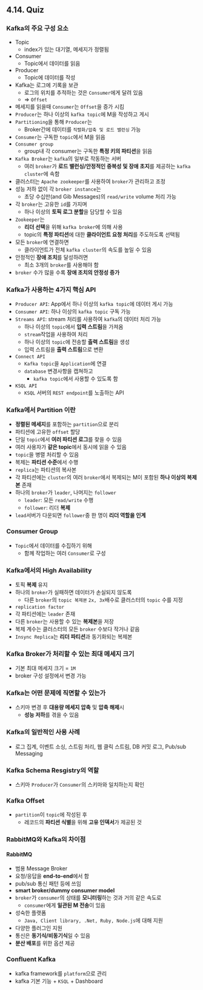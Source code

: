 ## 4.14. Quiz

### Kafka의 주요 구성 요소
- Topic
  - index가 있는 대기열, 메세지가 정렬됨
- Consumer
  - Topic에서 데이터를 읽음
- Producer
  - Topic에 데이터를 작성
- Kafka는 로그에 기록을 보관
  - 로그의 위치를 추적하는 것은 `Consumer`에게 달려 있음
  - => `Offset`
- 메세지를 읽을때 `Consumer`는 `Offset`을 증가 시킴
- `Producer`는 하나 이상의 `kafka topic`에 M을 작성하고 게시
- `Partitioning`을 통해 `Producer`는
  - Broker간에 데이터를 `직렬화/압축 및 로드 밸런싱` 가능
- `Consumer`는 구독한 `topic`에서 M을 읽음
- `Consumer group`
  - group내 각 consumer는 구독한 **특정 키의 파티션**을 읽음
- `Kafka Broker`는 `kafka`의 일부로 작동하는 서버
  - 여러 `broker`가 **로드 밸런싱/안정적인 중복성 및 장애 초지**를 제공하는 `kafka cluster`에 속함
- 클러스터는 `Apache zookeeper`를 사용하여 `broker`가 관리하고 조정
- 성능 저하 없이 각 `broker instance`는
  - 초당 수십만(and Gib Messages)의 `read/write` volume 처리 가능
- 각 `broker`는 고유한 `id`를 가지며
  - 하나 이상의 **토픽 로그 분할**을 담당할 수 있음
- `Zookeeper`는
  - **리더 선택**을 위해 `kafka broker`에 의해 사용
  - topic의 **특정 파티션**에 대한 **클라이언트 요청 처리**를 주도하도록 선택됨
- 모든 `broker`에 연결하면
  - 클라이언트가 전체 `kafka cluster`의 속도를 높일 수 있음
- 안정적인 **장애 조치**를 달성하려면
  - 최소 3개의 `broker`를 사용해야 함
- `broker` 수가 많을 수록 **장애 조치의 안정성 증가**

### Kafka가 사용하는 4가지 핵심 API
- `Producer API`: App에서 하나 이상의 `kafka topic`에 데이터 게시 가능
- `Consumer API`: 하나 이상의 `kafka topic` 구독 가능
- `Streams API`: stream 처리를 사용하여 `kafka`의 데이터 처리 가능
  - 하나 이상의 `topic`에서 **입력 스트림**을 가져옴
  - `stream`작업을 사용하여 처리
  - 하나 이상의 `topic`에 전송할 **출력 스트림**을 생성
  - 입력 스트림을 **출력 스트림**으로 변환
- `Connect API`
  - `Kafka topic`을 `Application`에 연결
  - `database` 변경사항을 캡쳐하고
    - `kafka topic`에서 사용할 수 있도록 함
- `KSQL API`
  - `KSQL` 서버의 `REST endpoint`를 노출하는 API

### Kafka에서 Partition 이란
- **정렬된 메세지**를 포함하는 `partition`으로 분리
- 파티션에 고유한 `offset` 할당
- 단일 `topic`에서 **여러 파티션 로그**를 찾을 수 있음
- 여러 사용자가 **같은 topic**에서 동시에 읽을 수 있음
- `topic`을 병렬 처리할 수 있음
- 복제는 **파티션 수준**에서 수행
- `replica`는 파티션의 복사본
- 각 파티션에는 `cluster`의 여러 `broker`에서 복제되는 M이 포함된 **하나 이상의 복제본** 존재
- 하나의 `broker`가 `leader`, 나머지는 `follower`
  - `leader`: 모든 `read/write` 수행
  - `follower`: 리더 **복제**
- `lead`서버가 다운되면 `follower`중 한 명이 **리더 역할을 인계**

### Consumer Group
- `Topic`에서 데이터를 수집하기 위해
  - 함께 작업하는 여러 `Consumer`로 구성

### Kafka에서의 High Availability
- 토픽 **복제** 유지
- 하나의 `broker`가 실패하면 데이터가 손실되지 않도록
  - 다른 `broker`의 `topic 복제본` `2x, 3x`배수로 클러스터의 `topic` 수를 지정
- `replication factor`
- 각 파티션에는 `leader` 존재
- 다른 `broker`는 사용할 수 있는 **복제본**을 저장
- 복제 계수는 클러스터의 모든 `broker` 수보다 작거나 같음
- `Insync Replica`는 **리더 파티션**과 동기화되는 복제본

### Kafka Broker가 처리할 수 있는 최대 메세지 크기
- 기본 최대 메세지 크기 = `1M`
- broker 구성 설정에서 변경 가능

### Kafka는 어떤 문제에 직면할 수 있는가
- 스키마 변경 후 **대용량 메세지 압축** 및 **압축 해제**시
  - **성능 저하**를 겪을 수 있음

### Kafka의 일반적인 사용 사례
- 로그 집계, 이벤트 소싱, 스트림 처리, 웹 클릭 스트림, DB 커밋 로그, Pub/sub Messaging

### Kafka Schema Resgistry의 역할
- 스키마 `Producer`가 `Consumer`의 스키마와 일치하는지 확인

### Kafka Offset
- `partition`이 `topic`에 작성된 후
  - 레코드의 **파티션 식별**을 위해 **고유 인덱서**가 제공된 것

### RabbitMQ와 Kafka의 차이점
#### RabbitMQ
- 범용 Message Broker
- 요청/응답을 **end-to-end**에서 함
- pub/sub 통신 패턴 등에 쓰임
- **smart broker/dummy consumer model**
- `broker`가 `consumer`의 상태를 **모니터링**하는 것과 거의 같은 속도로
  - `consumer`에게 **일관된 M 전송**이 있음
- 성숙한 플랫폼
  - `Java, Client library, .Net, Ruby, Node.js`에 대해 지원
- 다양한 플러그인 지원
- 통신은 **동기식/비동기식**일 수 있음
- **분산 배포**를 위한 옵션 제공

### Confluent Kafka
- kafka framework를 `platform`으로 관리
- kafka 기본 기능 + `KSQL` + Dashboard